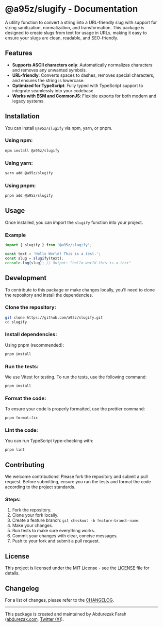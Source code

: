 # @a95z/slugify - Documentation

A utility function to convert a string into a URL-friendly slug with support for string sanitization, normalization, and transformation. This package is designed to create slugs from text for usage in URLs, making it easy to ensure your slugs are clean, readable, and SEO-friendly.

## Features

- **Supports ASCII characters only**: Automatically normalizes characters and removes any unwanted symbols.
- **URL-friendly**: Converts spaces to dashes, removes special characters, and ensures the string is lowercase.
- **Optimized for TypeScript**: Fully typed with TypeScript support to integrate seamlessly into your codebase.
- **Works with ESM and CommonJS**: Flexible exports for both modern and legacy systems.

## Installation

You can install `@a95z/slugify` via npm, yarn, or pnpm.

### Using npm:

```bash
npm install @a95z/slugify
```

### Using yarn:

```bash
yarn add @a95z/slugify
```

### Using pnpm:

```bash
pnpm add @a95z/slugify
```

## Usage

Once installed, you can import the `slugify` function into your project.

### Example

```ts
import { slugify } from '@a95z/slugify';

const text = 'Hello World! This is a test.';
const slug = slugify(text);
console.log(slug); // Output: "hello-world-this-is-a-test"
```

## Development

To contribute to this package or make changes locally, you'll need to clone the repository and install the dependencies.

### Clone the repository:

```bash
git clone https://github.com/a95z/slugify.git
cd slugify
```

### Install dependencies:

Using pnpm (recommended):

```bash
pnpm install
```

### Run the tests:

We use Vitest for testing. To run the tests, use the following command:

```bash
pnpm install
```

### Format the code:

To ensure your code is properly formatted, use the prettier command:

```bash
pnpm format:fix
```

### Lint the code:

You can run TypeScript type-checking with:

```bash
pnpm lint
```

## Contributing

We welcome contributions! Please fork the repository and submit a pull request. Before submitting, ensure you run the tests and format the code according to the project standards.

### Steps:

1. Fork the repository.
2. Clone your fork locally.
3. Create a feature branch: `git checkout -b feature-branch-name`.
4. Make your changes.
5. Run tests to make sure everything works.
6. Commit your changes with clear, concise messages.
7. Push to your fork and submit a pull request.

## License

This project is licensed under the MIT License - see the [LICENSE](LICENSE.md) file for details.

## Changelog

For a list of changes, please refer to the [CHANGELOG](CHANGELOG.md).

---

This package is created and maintained by Abdurezak Farah ([abdurezak.com](https://www.abdurezak.com), [Twitter (X)](https://www.x.com/abdurezakfarah)).
